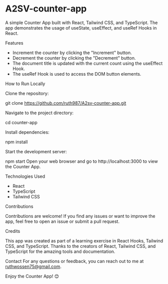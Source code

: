 # A2SV-counter-app

A simple Counter App built with React, Tailwind CSS, and TypeScript. The app demonstrates the usage of useState, useEffect, and useRef Hooks in React.

Features

- Increment the counter by clicking the "Increment" button.
- Decrement the counter by clicking the "Decrement" button.
- The document title is updated with the current count using the useEffect Hook.
- The useRef Hook is used to access the DOM button elements.
  
How to Run Locally

Clone the repository:

git clone https://github.com/ruth987/A2sv-counter-app.git

Navigate to the project directory:

cd counter-app

Install dependencies:

npm install

Start the development server:

npm start
Open your web browser and go to http://localhost:3000 to view the Counter App.

Technologies Used

- React
- TypeScript
- Tailwind CSS
  
Contributions

Contributions are welcome! If you find any issues or want to improve the app, feel free to open an issue or submit a pull request.

Credits

This app was created as part of a learning exercise in React Hooks, Tailwind CSS, and TypeScript.
Thanks to the creators of React, Tailwind CSS, and TypeScript for the amazing tools and documentation.

Contact
For any questions or feedback, you can reach out to me at ruthwossen75@gmail.com.

Enjoy the Counter App! 😊
